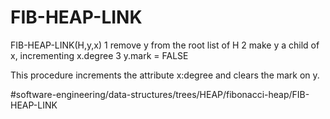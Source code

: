 # FIB-HEAP-LINK
FIB-HEAP-LINK(H,y,x) 
1 remove y from the root list of H 
2 make y a child of x, incrementing x.degree 
3 y.mark = FALSE

This procedure increments the attribute x:degree and clears the mark on y.

#software-engineering/data-structures/trees/HEAP/fibonacci-heap/FIB-HEAP-LINK
